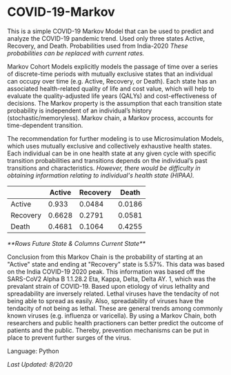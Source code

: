 # COVID-19-Markov
This is a simple COVID-19 Markov Model that can be used to predict and analyze the COVID-19 pandemic trend. 
Used only three states Active, Recovery, and Death. 
Probabilities used from India-2020 <i>These probabilities can be replaced with current rates.</i>
<p></p>
Markov Cohort Models explicitly models the passage of time over a series of discrete-time periods with mutually exclusive states that an individual can occupy over time (e.g. Active, Recovery, or Death). 
Each state has an associated health-related quality of life and cost value, which will help to evaluate the quality-adjusted life years (QALYs) and cost-effectiveness of decisions. 
The Markov property is the assumption that each transition state probability is independent of an individual’s history (stochastic/memoryless). Markov chain, a Markov process, accounts for time-dependent transition. 
<p></p>
The recommendation for further modeling is to use Microsimulation Models, which uses mutually exclusive and collectively exhaustive health states. 
Each individual can be in one health state at any given cycle with specific transition probabilities and transitions depends on the individual’s past transitions and characteristics. <i>However, there would be difficulty in obtaining information relating to individual's health state (HIPAA). </i>
<p></p>
<table class="tg">
<thead>
  <tr>
    <th class="tg-0pky"></th>
    <th class="tg-0pky">Active</th>
    <th class="tg-0pky">Recovery</th>
    <th class="tg-0pky">Death</th>
  </tr>
</thead>
<tbody>
  <tr>
    <td class="tg-0pky">Active</td>
    <td class="tg-0pky">0.933</td>
    <td class="tg-0pky">0.0484</td>
    <td class="tg-0pky">0.0186</td>
  </tr>
  <tr>
    <td class="tg-0pky">Recovery</td>
    <td class="tg-0pky">0.6628</td>
    <td class="tg-0pky">0.2791</td>
    <td class="tg-0pky">0.0581</td>
  </tr>
  <tr>
    <td class="tg-0pky">Death</td>
    <td class="tg-0pky">0.4681</td>
    <td class="tg-0pky">0.1064</td>
    <td class="tg-0pky">0.4255</td>
  </tr>
</tbody>
</table>
<p></p> <i> **Rows Future State & Columns Current State** </i>
<p></p>
Conclusion from this Markov Chain is the probability of starting at an "Active" state and ending at "Recovery" state is 5.57%. This data was based on the India COVID-19 2020 peak. This information was based off the SARS-CoV2 Alpha B 1.1.28.2 Eta, Kappa, Delta, Delta AY. 1, which was the prevalant strain of COVID-19. Based upon etiology of virus lethality and spreadability are inversely related. Lethal viruses have the tendacity of not being able to spread as easily. Also, spreadability of viruses have the tendacity of not being as lethal. These are general trends among commonly known viruses (e.g. influenza or varicella). By using a Markov Chain, both researchers and public health practioners can better predict the outcome of patients and the public. Thereby, prevention mechanisms can be put in place to prevent further surges of the virus. 
<p></p>
Language: Python
<p></p>
<i>Last Updated: 8/20/20</i>
